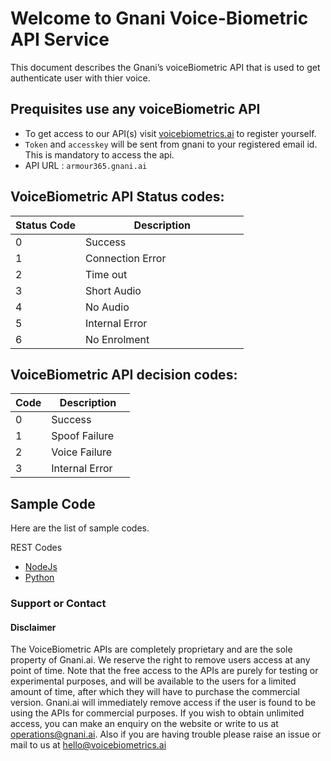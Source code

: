 # Welcome to Gnani Voice-Biometric API Service

This document describes the Gnani’s voiceBiometric API that is used to get authenticate user with thier voice.

## Prequisites use any voiceBiometric API
- To get access to our API(s) visit [voicebiometrics.ai](https://voicebiometrics.ai/api/) to register yourself.
- `Token` and `accesskey` will be sent from gnani to your registered email id. This is mandatory to access the api.
- API URL : `armour365.gnani.ai`

## VoiceBiometric API Status codes:

<table>
<colgroup>
<col width="30%" />
<col width="70%" />
</colgroup>
<thead>
<tr class="header">
<th>Status Code</th>
<th>Description</th>
</tr>
</thead>
<tbody>
<tr>
<td markdown="span">0</td>
<td markdown="span">Success</td>
</tr>
 <tr>
<td markdown="span">1</td>
<td markdown="span">Connection Error</td>
 </tr>
<tr>
<td markdown="span">2</td>
<td markdown="span">Time out</td>
</tr>
 <tr>
<td markdown="span">3</td>
<td markdown="span">Short Audio</td>
</tr>
 <tr>
<td markdown="span">4</td>
<td markdown="span">No Audio</td>
</tr>
 <tr>
<td markdown="span">5</td>
<td markdown="span">Internal Error</td>
</tr>
 <tr>
<td markdown="span">6</td>
<td markdown="span">No Enrolment</td>
</tr>
</tbody>
</table>

## VoiceBiometric API decision codes:

<table>
<colgroup>
<col width="30%" />
<col width="70%" />
</colgroup>
<thead>
<tr class="header">
<th>Code</th>
<th>Description</th>
</tr>
</thead>
<tbody>
<tr>
<td markdown="span">0</td>
<td markdown="span">Success</td>
</tr>
 <tr>
<td markdown="span">1</td>
<td markdown="span">Spoof Failure</td>
 </tr>
<tr>
<td markdown="span">2</td>
<td markdown="span">Voice Failure</td>
</tr>
 <tr>
<td markdown="span">3</td>
<td markdown="span">Internal Error</td>
</tr>
</tbody>
</table>

## Sample Code
Here are the list of sample codes.

REST Codes
- [NodeJs](https://github.com/gnani-ai/voicebiometric-api-armour365/tree/master/Nodejs-Client)
- [Python](https://github.com/gnani-ai/voicebiometric-api-armour365/tree/master/Python-Client)

### Support or Contact

#### Disclaimer
The VoiceBiometric APIs are completely proprietary and are the sole property of Gnani.ai. We reserve the right to remove users access at any point of time. Note that the free access to the APIs are purely for testing or experimental purposes, and will be available to the users for a limited amount of time, after which they will have to purchase the commercial version. Gnani.ai will immediately remove access if the user is found to be using the APIs for commercial purposes. If you wish to obtain unlimited access, you can make an enquiry on the website or write to us at operations@gnani.ai. Also if you are having trouble please raise an issue or mail to us at hello@voicebiometrics.ai
